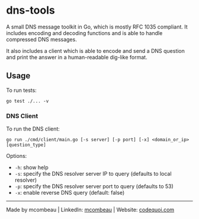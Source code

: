 # dns-tools

A small DNS message toolkit in Go, which is mostly RFC 1035 compliant. It includes encoding and decoding functions and is able to handle compressed DNS messages.

It also includes a client which is able to encode and send a DNS question and print the answer in a human-readable dig-like format.

## Usage

To run tests:

```shell
go test ./... -v
```

### DNS Client

To run the DNS client:

```shell
go run ./cmd/client/main.go [-s server] [-p port] [-x] <domain_or_ip> [question_type]
```

Options:

- `-h`: show help
- `-s`: specify the DNS resolver server IP to query (defaults to local resolver)
- `-p`: specify the DNS resolver server port to query (defaults to 53)
- `-x`: enable reverse DNS query (default: false)

---
Made by mcombeau | LinkedIn: [mcombeau](https://www.linkedin.com/in/mia-combeau-86653420b/) | Website: [codequoi.com](https://www.codequoi.com)
